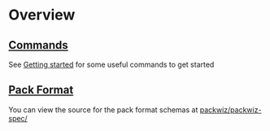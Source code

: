 # Overview

## [Commands](../commands/packwiz)

See [Getting started](../../tutorials/getting-started.md) for some useful commands to get started

## [Pack Format](../pack-format/pack-toml)

You can view the source for the pack format schemas at [packwiz/packwiz-spec/](https://github.com/packwiz/packwiz-spec/)
